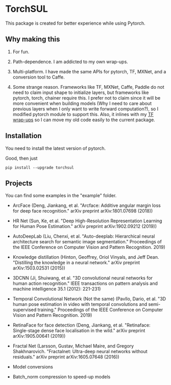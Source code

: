 # TorchSUL

This package is created for better experience while using Pytorch. 

## Why making this

1. For fun.

2. Path-dependence. I am addicted to my own wrap-ups. 

3. Multi-platform. I have made the same APIs for pytorch, TF, MXNet, and a conversion tool to Caffe. 

4. Some strange reason. Frameworks like TF, MXNet, Caffe, Paddle do not need to claim input shape to initialize layers, but frameworks like pytorch, torch, chainer require this. I prefer not to claim since it will be more convenient when building models (Why I need to care about previous layers when I only want to write forward computation?), so I modified pytorch module to support this. Also, it inlines with my [TF wrap-ups](https://github.com/ddddwee1/sul) so I can move my old code easily to the current package.

## Installation

You need to install the latest version of pytorch.

Good, then just 

```
pip install --upgrade torchsul
```

## Projects 

You can find some examples in the "example" folder.

- ArcFace (Deng, Jiankang, et al. "Arcface: Additive angular margin loss for deep face recognition." arXiv preprint arXiv:1801.07698 (2018))

- HR Net (Sun, Ke, et al. "Deep High-Resolution Representation Learning for Human Pose Estimation." arXiv preprint arXiv:1902.09212 (2019))

- AutoDeepLab (Liu, Chenxi, et al. "Auto-deeplab: Hierarchical neural architecture search for semantic image segmentation." Proceedings of the IEEE Conference on Computer Vision and Pattern Recognition. 2019)

- Knowledge distillation (Hinton, Geoffrey, Oriol Vinyals, and Jeff Dean. "Distilling the knowledge in a neural network." arXiv preprint arXiv:1503.02531 (2015))

- 3DCNN (Ji, Shuiwang, et al. "3D convolutional neural networks for human action recognition." IEEE transactions on pattern analysis and machine intelligence 35.1 (2012): 221-231)

- Temporal Convolutional Network (Not the same) (Pavllo, Dario, et al. "3D human pose estimation in video with temporal convolutions and semi-supervised training." Proceedings of the IEEE Conference on Computer Vision and Pattern Recognition. 2019)

- RetinaFace for face detection (Deng, Jiankang, et al. "Retinaface: Single-stage dense face localisation in the wild." arXiv preprint arXiv:1905.00641 (2019))

- Fractal Net (Larsson, Gustav, Michael Maire, and Gregory Shakhnarovich. "Fractalnet: Ultra-deep neural networks without residuals." arXiv preprint arXiv:1605.07648 (2016))

- Model conversions 

- Batch_norm compression to speed-up models 

